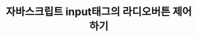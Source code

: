 ---
layout: post
title: "자바스크립트 input태그의 라디오버튼 제어하기"
categories: 자바스크립트
tags: 자바스크립트, JavaScript, input태그, input
---